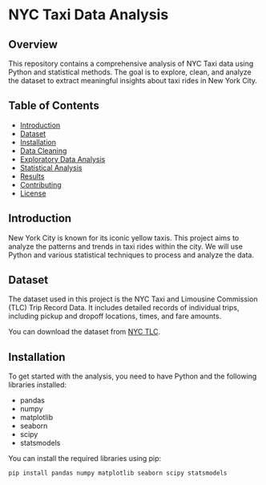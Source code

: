# NYC Taxi Data Analysis

## Overview

This repository contains a comprehensive analysis of NYC Taxi data using Python and statistical methods. The goal is to explore, clean, and analyze the dataset to extract meaningful insights about taxi rides in New York City.

## Table of Contents

- [Introduction](#introduction)
- [Dataset](#dataset)
- [Installation](#installation)
- [Data Cleaning](#data-cleaning)
- [Exploratory Data Analysis](#exploratory-data-analysis)
- [Statistical Analysis](#statistical-analysis)
- [Results](#results)
- [Contributing](#contributing)
- [License](#license)

## Introduction

New York City is known for its iconic yellow taxis. This project aims to analyze the patterns and trends in taxi rides within the city. We will use Python and various statistical techniques to process and analyze the data.

## Dataset

The dataset used in this project is the NYC Taxi and Limousine Commission (TLC) Trip Record Data. It includes detailed records of individual trips, including pickup and dropoff locations, times, and fare amounts.

You can download the dataset from [NYC TLC](https://www1.nyc.gov/site/tlc/about/tlc-trip-record-data.page).

## Installation

To get started with the analysis, you need to have Python and the following libraries installed:

- pandas
- numpy
- matplotlib
- seaborn
- scipy
- statsmodels

You can install the required libraries using pip:

```bash
pip install pandas numpy matplotlib seaborn scipy statsmodels
